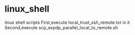 # linux_shell
linux shell scripts
First,execute local_trust_ssh_remote.txt in it 
Second,execute scp_expdp_parallel_local_to_remote.sh

